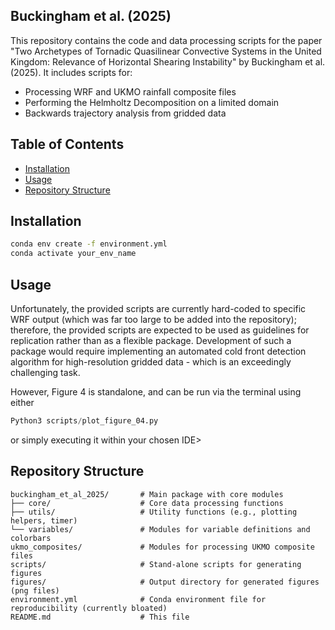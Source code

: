 ## Buckingham et al. (2025)
This repository contains the code and data processing scripts for the paper 
"Two Archetypes of Tornadic Quasilinear Convective Systems in the United Kingdom: 
Relevance of Horizontal Shearing Instability" by Buckingham et al. (2025). 
It includes scripts for:

- Processing WRF and UKMO rainfall composite files
- Performing the Helmholtz Decomposition on a limited domain
- Backwards trajectory analysis from gridded data

## Table of Contents

- [Installation](#installation)
- [Usage](#usage)
- [Repository Structure](#repository-structure)

## Installation

```bash
conda env create -f environment.yml
conda activate your_env_name
```

## Usage
Unfortunately, the provided scripts are currently hard-coded to specific WRF output (which was far too large to be added into the repository); therefore, the provided scripts are expected to be used as guidelines for replication rather than as a flexible package. Development of such a package would require implementing an automated cold front detection algorithm for high-resolution gridded data - which is an exceedingly challenging task. 

However, Figure 4 is standalone, and can be run via the terminal using either

```python
Python3 scripts/plot_figure_04.py
```

or simply executing it within your chosen IDE>

## Repository Structure
```plaintext
buckingham_et_al_2025/       # Main package with core modules
├── core/                    # Core data processing functions
├── utils/                   # Utility functions (e.g., plotting helpers, timer)
└── variables/               # Modules for variable definitions and colorbars
ukmo_composites/             # Modules for processing UKMO composite files
scripts/                     # Stand-alone scripts for generating figures
figures/                     # Output directory for generated figures (png files)
environment.yml              # Conda environment file for reproducibility (currently bloated)
README.md                    # This file
```

